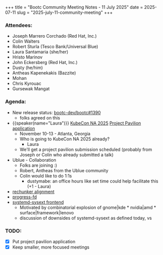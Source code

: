 +++
title = "Bootc Community Meeting Notes - 11 July 2025"
date = 2025-07-11
slug = "2025-july-11-community-meeting"
+++

### Attendees:
- Joseph Marrero Corchado (Red Hat, Inc.)
- Colin Walters
- Robert Sturla (Tesco Bank/Universal Blue)
- Laura Santamaria (she/her)
- Hristo Marinov
- John Eckersberg (Red Hat, Inc.)
- Dusty (he/him)
- Antheas Kapenekakis (Bazzite)
- Mohan
- Chris Kyrouac
- Gursewak Mangat

### Agenda:
- New release status: [bootc-dev/bootc#1390](https://github.com/bootc-dev/bootc/issues/1390)
    - folks agreed on this
- {{speaker(name="Laura")}} [KubeCon NA 2025](https://events.linuxfoundation.org/kubecon-cloudnativecon-north-america/) [Project Pavilion application](https://events.linuxfoundation.org/kubecon-cloudnativecon-north-america/features-add-ons/project-opportunities/#description-of-opportunities)
    - November 10-13 - Atlanta, Georgia
    - Who is going to KubeCon NA 2025 already?
        - Laura
    - We'll get a project pavilion submission scheduled (probably from Joseph or Colin who already submitted a talk)
- Ublue - Collaboration
    - Folks are joining :)
    - Robert, Antheas from the Ublue community
    - Colin would like to do 1:1s
        - dustymabe: an office hours like set time could help facilitate this (+1 - Laura)
- [rechunker alignment](https://github.com/hhd-dev/rechunk)
- [progress-fd](https://github.com/bootc-dev/bootc/issues/1016)
- [systemd-sysext frontend](https://github.com/bootc-dev/bootc/issues/7)
    - Motivated by combinatorial explosion of gnome|kde * nvidia|amd * surface|framework|lenovo
    - discussion of downsides of systemd-sysext as defined today, vs

### TODO:
* [x] Put project pavilion application
* [x] Keep smaller, more focused meetings